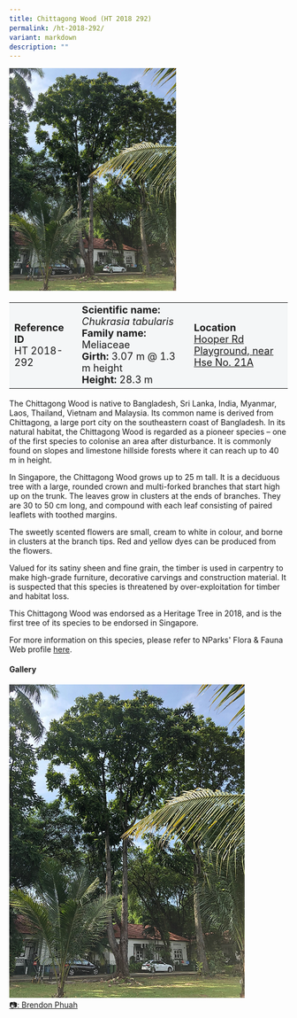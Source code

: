 ```yaml
---
title: Chittagong Wood (HT 2018 292)
permalink: /ht-2018-292/
variant: markdown
description: ""
---
```

<div class="isomer-image-wrapper">
<img style="width: 60%" src="/images/Heritage_trees_photos/chutab_ht2018-292_habit.png">
</div><table style="minWidth: 100px; font-size: 18px; background: #F4F6F7">
<tbody><tr>
<td rowspan="1" colspan="1">
<strong>Reference ID</strong>
<br>HT 2018-292
</td>
<td rowspan="1" colspan="1">
	<strong>Scientific name:</strong> <em>Chukrasia tabularis</em>
<br><strong>Family name: </strong>Meliaceae
<br><strong>Girth: </strong>3.07 m @ 1.3 m height
<br><strong>Height: </strong>28.3 m
</td>
<td rowspan="1" colspan="1">
<strong>Location</strong><a href="https://www.onemap.gov.sg/?lat=1.3111319999988438&amp;lng=103.81514099999768">
 <br>Hooper Rd Playground, near<br>Hse No. 21A</a>
</td>
</tr>
</tbody>
</table>
<p>The Chittagong Wood is native to Bangladesh, Sri Lanka, India, Myanmar, Laos, Thailand, Vietnam and Malaysia. Its common name is derived from Chittagong, a large port city on the southeastern coast of Bangladesh. In its natural habitat, the Chittagong Wood is regarded as a pioneer species – one of the first species to colonise an area after disturbance. It is commonly found on slopes and limestone hillside forests where it can reach up to 40 m in height.</p>

<p>In Singapore, the Chittagong Wood grows up to 25 m tall. It is a deciduous tree with a large, rounded crown and multi-forked branches that start high up on the trunk. The leaves grow in clusters at the ends of branches. They are 30 to 50 cm long, and compound with each leaf consisting of paired leaflets with toothed margins.</p>

<p>The sweetly scented flowers are small, cream to white in colour, and borne in clusters at the branch tips. Red and yellow dyes can be produced from the flowers.</p>

<p>Valued for its satiny sheen and fine grain, the timber is used in carpentry to make high-grade furniture, decorative carvings and construction material. It is suspected that this species is threatened by over-exploitation for timber and habitat loss.</p>

<p>This Chittagong Wood was endorsed as a Heritage Tree in 2018, and is the first tree of its species to be endorsed in Singapore.</p>

<p>For more information on this species, please refer to NParks' Flora &amp; Fauna Web profile <a href="https://www.nparks.gov.sg/florafaunaweb/flora/2/8/2804">here</a>.</p>

<h4><b>Gallery</b></h4>
<div class="isomer-card-grid">
<a href="/images/Heritage_trees_photos/chutab_ht2018-292_habit.png" class="isomer-card">
<div class="isomer-card-image">
<div class="isomer-image-wrapper"><img src="/images/Heritage_trees_photos/chutab_ht2018-292_habit.png"></div></div>
<div class="isomer-card-body"><div class="isomer-card-description">📷: Brendon Phuah</div></div></a><br></div>